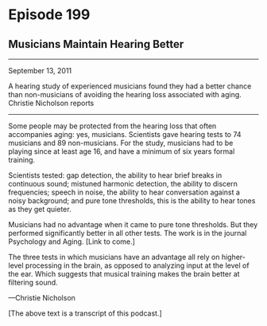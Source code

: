 # Episode 199

## Musicians Maintain Hearing Better

---

September 13, 2011

A hearing study of experienced musicians found they had a better chance than non-musicians of avoiding the hearing loss associated with aging. Christie Nicholson reports

---

Some people may be protected from the hearing loss that often accompanies aging: yes, musicians. Scientists gave hearing tests to 74 musicians and 89 non-musicians. For the study, musicians had to be playing since at least age 16, and have a minimum of six years formal training.

Scientists tested: gap detection, the ability to hear brief breaks in continuous sound; mistuned harmonic detection, the ability to discern frequencies; speech in noise, the ability to hear conversation against a noisy background; and pure tone thresholds, this is the ability to hear tones as they get quieter.

Musicians had no advantage when it came to pure tone thresholds. But they performed significantly better in all other tests. The work is in the journal Psychology and Aging. [Link to come.]

The three tests in which musicians have an advantage all rely on higher-level processing in the brain, as opposed to analyzing input at the level of the ear. Which suggests that musical training makes the brain better at filtering sound.

—Christie Nicholson

[The above text is a transcript of this podcast.]

